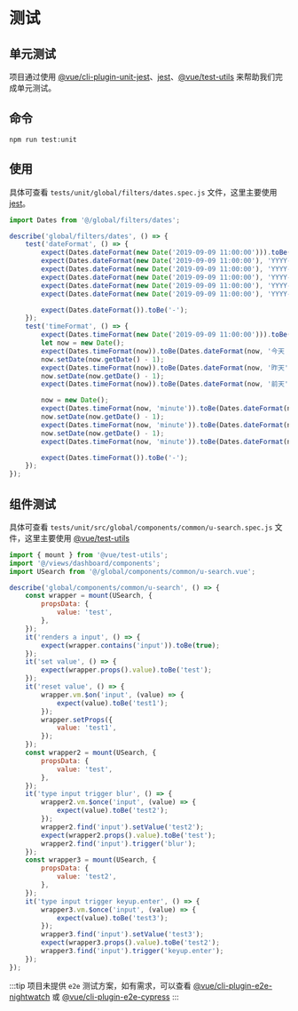 # 测试

## 单元测试

项目通过使用 [@vue/cli-plugin-unit-jest](https://www.npmjs.com/package/@vue/cli-plugin-unit-jest)、[jest](https://jestjs.io/)、[@vue/test-utils](https://vue-test-utils.vuejs.org/) 来帮助我们完成单元测试。

## 命令

```shell
npm run test:unit
```

## 使用

具体可查看 `tests/unit/global/filters/dates.spec.js` 文件，这里主要使用 [jest](https://jestjs.io/)。

```javascript
import Dates from '@/global/filters/dates';

describe('global/filters/dates', () => {
    test('dateFormat', () => {
        expect(Dates.dateFormat(new Date('2019-09-09 11:00:00'))).toBe('2019-09-09 11:00:00');
        expect(Dates.dateFormat(new Date('2019-09-09 11:00:00'), 'YYYY-MM-DD')).toBe('2019-09-09');
        expect(Dates.dateFormat(new Date('2019-09-09 11:00:00'), 'YYYY-MM-DD HH:mm')).toBe('2019-09-09 11:00');
        expect(Dates.dateFormat(new Date('2019-09-09 11:00:00'), 'YYYY-MM-DD HH:mm:ss')).toBe('2019-09-09 11:00:00');
        expect(Dates.dateFormat(new Date('2019-09-09 11:00:00'), 'YYYY-MM')).toBe('2019-09');
        expect(Dates.dateFormat(new Date('2019-09-09 11:00:00'), 'YYYY-M')).toBe('2019-9');

        expect(Dates.dateFormat()).toBe('-');
    });
    test('timeFormat', () => {
        expect(Dates.timeFormat(new Date('2019-09-09 11:00:00'))).toBe('2019-09-09');
        let now = new Date();
        expect(Dates.timeFormat(now)).toBe(Dates.dateFormat(now, '今天 HH:mm'));
        now.setDate(now.getDate() - 1);
        expect(Dates.timeFormat(now)).toBe(Dates.dateFormat(now, '昨天'));
        now.setDate(now.getDate() - 1);
        expect(Dates.timeFormat(now)).toBe(Dates.dateFormat(now, '前天'));

        now = new Date();
        expect(Dates.timeFormat(now, 'minute')).toBe(Dates.dateFormat(now, '今天 HH:mm'));
        now.setDate(now.getDate() - 1);
        expect(Dates.timeFormat(now, 'minute')).toBe(Dates.dateFormat(now, '昨天 HH:mm'));
        now.setDate(now.getDate() - 1);
        expect(Dates.timeFormat(now, 'minute')).toBe(Dates.dateFormat(now, '前天 HH:mm'));

        expect(Dates.timeFormat()).toBe('-');
    });
});
```

## 组件测试

具体可查看 `tests/unit/src/global/components/common/u-search.spec.js` 文件，这里主要使用 [@vue/test-utils](https://vue-test-utils.vuejs.org)

```javascript
import { mount } from '@vue/test-utils';
import '@/views/dashboard/components';
import USearch from '@/global/components/common/u-search.vue';

describe('global/components/common/u-search', () => {
    const wrapper = mount(USearch, {
        propsData: {
            value: 'test',
        },
    });
    it('renders a input', () => {
        expect(wrapper.contains('input')).toBe(true);
    });
    it('set value', () => {
        expect(wrapper.props().value).toBe('test');
    });
    it('reset value', () => {
        wrapper.vm.$on('input', (value) => {
            expect(value).toBe('test1');
        });
        wrapper.setProps({
            value: 'test1',
        });
    });
    const wrapper2 = mount(USearch, {
        propsData: {
            value: 'test',
        },
    });
    it('type input trigger blur', () => {
        wrapper2.vm.$once('input', (value) => {
            expect(value).toBe('test2');
        });
        wrapper2.find('input').setValue('test2');
        expect(wrapper2.props().value).toBe('test');
        wrapper2.find('input').trigger('blur');
    });
    const wrapper3 = mount(USearch, {
        propsData: {
            value: 'test2',
        },
    });
    it('type input trigger keyup.enter', () => {
        wrapper3.vm.$once('input', (value) => {
            expect(value).toBe('test3');
        });
        wrapper3.find('input').setValue('test3');
        expect(wrapper3.props().value).toBe('test2');
        wrapper3.find('input').trigger('keyup.enter');
    });
});
```

:::tip
项目未提供 `e2e` 测试方案，如有需求，可以查看 [@vue/cli-plugin-e2e-nightwatch](https://www.npmjs.com/package/@vue/cli-plugin-e2e-nightwatch) 或 [@vue/cli-plugin-e2e-cypress](https://www.npmjs.com/package/@vue/cli-plugin-e2e-cypress)
:::
